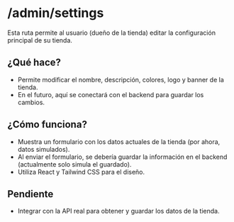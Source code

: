 # /admin/settings

Esta ruta permite al usuario (dueño de la tienda) editar la configuración principal de su tienda.

## ¿Qué hace?
- Permite modificar el nombre, descripción, colores, logo y banner de la tienda.
- En el futuro, aquí se conectará con el backend para guardar los cambios.

## ¿Cómo funciona?
- Muestra un formulario con los datos actuales de la tienda (por ahora, datos simulados).
- Al enviar el formulario, se debería guardar la información en el backend (actualmente solo simula el guardado).
- Utiliza React y Tailwind CSS para el diseño.

## Pendiente
- Integrar con la API real para obtener y guardar los datos de la tienda. 
